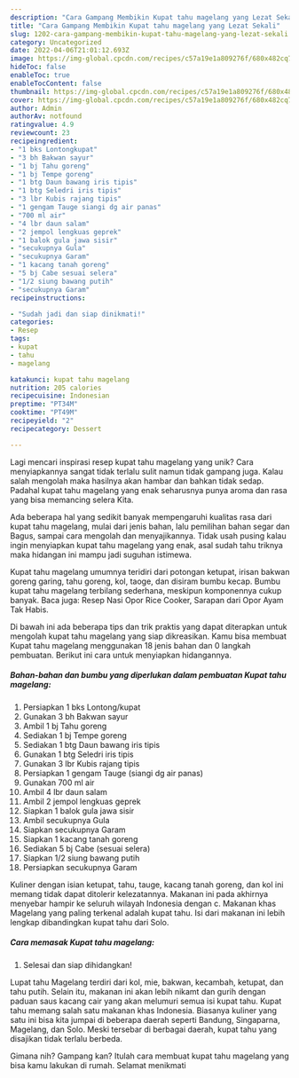 ```yaml
---
description: "Cara Gampang Membikin Kupat tahu magelang yang Lezat Sekali"
title: "Cara Gampang Membikin Kupat tahu magelang yang Lezat Sekali"
slug: 1202-cara-gampang-membikin-kupat-tahu-magelang-yang-lezat-sekali
category: Uncategorized
date: 2022-04-06T21:01:12.693Z
image: https://img-global.cpcdn.com/recipes/c57a19e1a809276f/680x482cq70/kupat-tahu-magelang-foto-resep-utama.jpg
hideToc: false
enableToc: true
enableTocContent: false
thumbnail: https://img-global.cpcdn.com/recipes/c57a19e1a809276f/680x482cq70/kupat-tahu-magelang-foto-resep-utama.jpg
cover: https://img-global.cpcdn.com/recipes/c57a19e1a809276f/680x482cq70/kupat-tahu-magelang-foto-resep-utama.jpg
author: Admin
authorAv: notfound
ratingvalue: 4.9
reviewcount: 23
recipeingredient:
- "1 bks Lontongkupat"
- "3 bh Bakwan sayur"
- "1 bj Tahu goreng"
- "1 bj Tempe goreng"
- "1 btg Daun bawang iris tipis"
- "1 btg Seledri iris tipis"
- "3 lbr Kubis rajang tipis"
- "1 gengam Tauge siangi dg air panas"
- "700 ml air"
- "4 lbr daun salam"
- "2 jempol lengkuas geprek"
- "1 balok gula jawa sisir"
- "secukupnya Gula"
- "secukupnya Garam"
- "1 kacang tanah goreng"
- "5 bj Cabe sesuai selera"
- "1/2 siung bawang putih"
- "secukupnya Garam"
recipeinstructions:

- "Sudah jadi dan siap dinikmati!"
categories:
- Resep
tags:
- kupat
- tahu
- magelang

katakunci: kupat tahu magelang 
nutrition: 205 calories
recipecuisine: Indonesian
preptime: "PT34M"
cooktime: "PT49M"
recipeyield: "2"
recipecategory: Dessert

---
```





Lagi mencari inspirasi resep kupat tahu magelang yang unik? Cara menyiapkannya sangat tidak terlalu sulit namun tidak gampang juga. Kalau salah mengolah maka hasilnya akan hambar dan bahkan tidak sedap. Padahal kupat tahu magelang yang enak seharusnya punya aroma dan rasa yang bisa memancing selera Kita.





Ada beberapa hal yang sedikit banyak mempengaruhi kualitas rasa dari kupat tahu magelang, mulai dari jenis bahan, lalu pemilihan bahan segar dan Bagus, sampai cara mengolah dan menyajikannya. Tidak usah pusing kalau ingin menyiapkan kupat tahu magelang yang enak,      asal sudah tahu triknya maka hidangan ini mampu jadi suguhan istimewa.














Kupat tahu magelang umumnya teridiri dari potongan ketupat, irisan bakwan goreng garing, tahu goreng, kol, taoge, dan disiram bumbu kecap. Bumbu kupat tahu magelang terbilang sederhana, meskipun komponennya cukup banyak. Baca juga: Resep Nasi Opor Rice Cooker, Sarapan dari Opor Ayam Tak Habis.






Di bawah ini ada beberapa tips dan trik praktis yang dapat diterapkan untuk mengolah kupat tahu magelang yang siap dikreasikan. Kamu bisa membuat Kupat tahu magelang menggunakan 18 jenis bahan dan 0 langkah pembuatan. Berikut ini cara untuk menyiapkan hidangannya.

<!--inarticleads1-->

##### Bahan-bahan dan bumbu yang diperlukan dalam pembuatan Kupat tahu magelang:

1. Persiapkan 1 bks Lontong/kupat
1. Gunakan 3 bh Bakwan sayur
1. Ambil 1 bj Tahu goreng
1. Sediakan 1 bj Tempe goreng
1. Sediakan 1 btg Daun bawang iris tipis
1. Gunakan 1 btg Seledri iris tipis
1. Gunakan 3 lbr Kubis rajang tipis
1. Persiapkan 1 gengam Tauge (siangi dg air panas)
1. Gunakan 700 ml air
1. Ambil 4 lbr daun salam
1. Ambil 2 jempol lengkuas geprek
1. Siapkan 1 balok gula jawa sisir
1. Ambil secukupnya Gula
1. Siapkan secukupnya Garam
1. Siapkan 1 kacang tanah goreng
1. Sediakan 5 bj Cabe (sesuai selera)
1. Siapkan 1/2 siung bawang putih
1. Persiapkan secukupnya Garam


Kuliner dengan isian ketupat, tahu, tauge, kacang tanah goreng, dan kol ini memang tidak dapat ditolerir kelezatannya. Makanan ini pada akhirnya menyebar hampir ke seluruh wilayah Indonesia dengan c. Makanan khas Magelang yang paling terkenal adalah kupat tahu. Isi dari makanan ini lebih lengkap dibandingkan kupat tahu dari Solo. 

<!--inarticleads2-->

##### Cara memasak Kupat tahu magelang:


1. Selesai dan siap dihidangkan!

Lupat tahu Magelang terdiri dari kol, mie, bakwan, kecambah, ketupat, dan tahu putih. Selain itu, makanan ini akan lebih nikamt dan gurih dengan paduan saus kacang cair yang akan melumuri semua isi kupat tahu. Kupat tahu memang salah satu makanan khas Indonesia. Biasanya kuliner yang satu ini bisa kita jumpai di beberapa daerah seperti Bandung, Singaparna, Magelang, dan Solo. Meski tersebar di berbagai daerah, kupat tahu yang disajikan tidak terlalu berbeda. 

Gimana nih? Gampang kan? Itulah cara membuat kupat tahu magelang yang bisa kamu lakukan di rumah. Selamat menikmati
